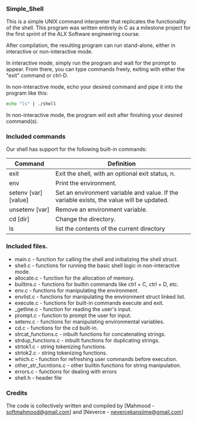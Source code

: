 ### Simple_Shell
This is a simple UNIX command interpreter that replicates the functionality of the shell.
This program was written entirely in C as a milestone project for the first sprint of the ALX Software engineering course.

After compilation, the resulting program can run stand-alone, either in interactive or non-interactive mode.

In interactive mode, simply run the program and wait for the prompt to appear. From there, you can type commands freely, exiting with either the "exit" command or ctrl-D.

In non-interactive mode, echo your desired command and pipe it into the program like this:

```sh
echo "ls" | ./shell
```

In non-interactive mode, the program will exit after finishing your desired command(s).

### Included commands
Our shell has support for the following built-in commands:

| Command             | Definition                                                                                |
| ------------------- | ----------------------------------------------------------------------------------------- |
| exit                | Exit the shell, with an optional exit status, n.                                          |
| env                 | Print the environment.                                                                    |
| setenv [var][value] | Set an environment variable and value. If the variable exists, the value will be updated. |
| unsetenv [var]      | Remove an environment variable.                                                           |
| cd [dir]            | Change the directory.                                                                     |
| ls                  | list the contents of the current directory                                                |

### Included files.
- main.c - function for calling the shell and initializing the shell struct.
- shell.c - functions for running the basic shell logic in non-interactive mode.
- allocate.c - function for the allocation of memory.
- builtins.c - functions for builtin commands like ctrl + C, ctrl + D, etc.
- env.c - functions for manipulating the environment.
- envlist.c - functions for manipulating the environment struct linked list.
- execute.c - functions for built-in commands execute and exit.
- \_getline.c - function for reading the user's input.
- prompt.c - function to prompt the user for input.
- setenv.c - functions for manipulating environmental variables.
- cd.c - functions for the cd built-in.
- strcat_functions.c - inbuilt functions for concatenating strings.
- strdup_functions.c - inbuilt functions for duplicating strings.
- strtok1.c - string tokenizing functions.
- strtok2.c - string tokenizing functions.
- which.c - function for refreshing user commands before execution.
- other_str_fucntions.c - other builtin functions for string manipulation.
- errors.c - functions for dealing with errors
- shell.h - header file

### Credits
The code is collectively written and compiled by [Mahmood - softmahmood@gmail.com] and [Neverce - nevercekansiime@gmail.com]
